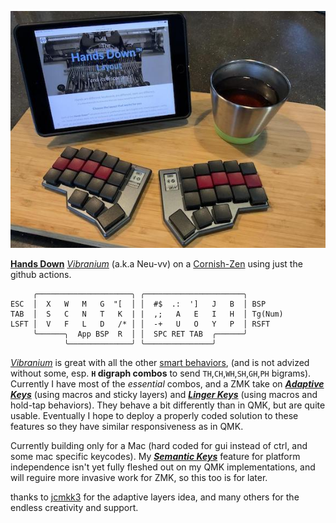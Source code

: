 ![zen pic](zen.jpg)

[**Hands Down**](http://handsdownlayout.com) [*Vibranium*](https://sites.google.com/alanreiser.com/handsdown/home/hands-down-neu#h.78qav8n932m7) (a.k.a Neu-vv) on a [Cornish-Zen](https://www.reddit.com/r/ErgoMechKeyboards/comments/reyulp/my_new_zen/) using just the github actions.

```
     ╭─────────────────────╮ ╭──────────────────────╮
ESC  │  X   W   M   G  "[  │ │  #$  .:  ']   J   B  │ BSP
TAB  │  S   C   N   T   K  | |  ,;   A   E   I   H  │ Tg(Num)
LSFT │  V   F   L   D   /* │ │  -+   U   O   Y   P  │ RSFT
     ╰──────╮  App BSP  R  │ │  SPC RET TAB  ╭──────╯
            ╰──────────────╯ ╰───────────────╯
```
[*Vibranium*](https://sites.google.com/alanreiser.com/handsdown/home/hands-down-neu#h.78qav8n932m7) is great with all the other [smart behaviors](https://sites.google.com/alanreiser.com/handsdown#h.wlbuibw9o9e0), (and is not advized without some, esp. **`H` digraph combos** to send `TH`,`CH`,`WH`,`SH`,`GH`,`PH` bigrams). Currently I have most of the *essential* combos, and a ZMK take on [***Adaptive Keys***](https://sites.google.com/alanreiser.com/handsdown#h.ps4itorhjiq9) (using macros and sticky layers) and [***Linger Keys***](https://sites.google.com/alanreiser.com/handsdown#h.w8doktr0rzce) (using macros and hold-tap behaviors). They behave a bit differently than in QMK, but are quite usable. Eventually I hope to deploy a properly coded solution to these features so they have similar responsiveness as in QMK.

Currently building only for a Mac (hard coded for gui instead of ctrl, and some mac specific keycodes). My [***Semantic Keys***](https://sites.google.com/alanreiser.com/handsdown#h.7mehnxbqcx2s) feature for platform independence isn't yet fully fleshed out on my QMK implementations, and will reguire more invasive work for ZMK, so this too is for later.

thanks to [jcmkk3](https://github.com/jcmkk3) for the adaptive layers idea, and many others for the endless creativity and support. 
